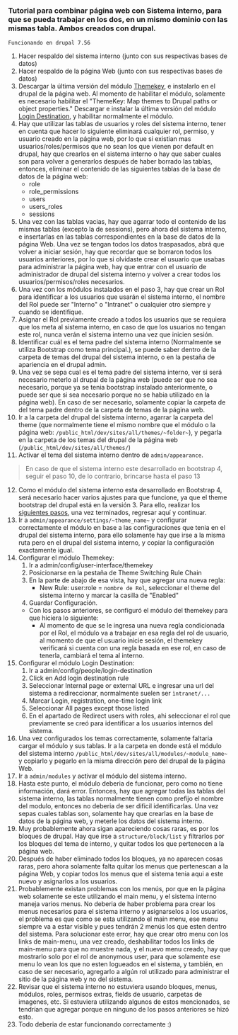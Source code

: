 ### Tutorial para combinar página web con Sistema interno, para que se pueda trabajar en los dos, en un mismo dominio con las mismas tabla. Ambos creados con drupal.

`Funcionando en drupal 7.56`
1. Hacer respaldo del sistema interno (junto con sus respectivas bases de datos)
2. Hacer respaldo de la página Web (junto con sus respectivas bases de datos)
3. Descargar la última versión del módulo [Themekey](https://www.drupal.org/project/themekey), e instalarlo en el drupal de la página web. Al momento de habilitar el módulo, solamente es necesario habilitar el "ThemeKey: Map themes to Drupal paths or object properties." Descargar e instalar la última versión del módulo [Login Destination](https://www.drupal.org/project/login_destination), y habilitar normalmente el módulo.
4. Hay que utilizar las tablas de usuarios y roles del sistema interno, tener en cuenta que hacer lo siguiente eliminará cualquier rol, permiso, y usuario creado en la página web, por lo que si existian mas usuarios/roles/permisos que no sean los que vienen por default en drupal, hay que crearlos en el sistema interno o hay que saber cuales son para volver a generarlos después de haber borrado las tablas, entonces, eliminar el contenido de las siguientes tablas de la base de datos de la página web:
    - role
    - role_permissions
    - users
    - users_roles
    - sessions
5. Una vez con las tablas vacias, hay que agarrar todo el contenido de las mismas tablas (excepto la de sessions), pero ahora del sistema interno, e insertarlas en las tablas correspondientes en la base de datos de la página Web. Una vez se tengan todos los datos traspasados, abrá que volver a iniciar sesión, hay que recordar que se borraron todos los usuarios anteriores, por lo que si olvidaste crear el usuario que usabas para administrar la página web, hay que entrar con el usuario de administrador de drupal del sistema interno y volver a crear todos los usuarios/permisos/roles necesarios.
6. Una vez con los módulos instalados en el paso 3, hay que crear un Rol para identificar a los usuarios que usarán el sistema interno, el nombre del Rol puede ser "Interno" o "Intranet" o cualquier otro siempre y cuando se identifique.
7. Asignar el Rol previamente creado a todos los usuarios que se requiera que los meta al sistema interno, en caso de que los usuarios no tengan este rol, nunca verán el sistema interno una vez que inicien sesión.
8. Identificar cuál es el tema padre del sistema interno (Normalmente se utiliza Bootstrap como tema principal.), se puede saber dentro de la carpeta de temas del drupal del sistema interno, o en la pestaña de apariencia en el drupal admin. 
9. Una vez se sepa cual es el tema padre del sistema interno, ver si será necesario meterlo al drupal de la página web (puede ser que no sea necesario, porque ya se tenia bootstrap instalado anteriormente, o puede ser que si sea necesario porque no se habia utilizado en la página web). En caso de ser necesario, solamente copiar la carpeta de del tema padre dentro de la carpeta de temas de la página web.
10. Ir a la carpeta del drupal del sistema interno, agarrar la carpeta del theme (que normalmente tiene el mismo nombre que el módulo o la página web: `/public_html/dev/sites/all/themes/~folder~`), y pegarla en la carpeta de los temas del drupal de la página web (`/public_html/dev/sites/all/themes/`)
11. Activar el tema del sistema interno dentro de `admin/appearance`.
> En caso de que el sistema interno este desarrollado en bootstrap 4, seguir el paso 10, de lo contrario, brincarse hasta el paso 13
12. Como el módulo del sistema interno esta desarrollado en Bootstrap 4, será necesario hacer varios ajustes para que funcione, ya que el theme bootstrap del drupal está en la versión 3. Para ello, realizar los [siguientes pasos](Configure_bootstrap_4_drupal.md), una vez terminados, regresar aquí y continuar.
13. Ir a `admin/appearance/settings/~theme_name~` y configurar correctamente el módulo en base a las configuraciones que tenia en el drupal del sistema interno, para ello solamente hay que irse a la misma ruta pero en el drupal del sistema interno, y copiar la configuración exactamente igual. 
14. Configurar el módulo Themekey:
    1. Ir a admin/config/user-interface/themekey
    2. Posicionarse en la pestaña de Theme Switching Rule Chain
    3. En la parte de abajo de esa vista, hay que agregar una nueva regla:
        - New Rule:  user:role  =  `nombre de Rol`, seleccionar el theme del sistema interno y marcar la casilla de "Enabled"  
    4. Guardar Configuración.
    - Con los pasos anteriores, se configuró el módulo del themekey para que hiciera lo siguiente:
        - Al momento de que se le ingresa una nueva regla condicionada por el Rol, el módulo va a trabajar en esa regla del rol de usuario, al momento de que el usuario inicie sesión, el themekey verificará si cuenta con una regla basada en ese rol, en caso de tenerla, cambiará el tema al interno.
15. Configurar el módulo Login Destination:
    1. Ir a admin/config/people/login-destination
    2. Click en Add login destination rule
    3. Seleccionar  Internal page or external URL e ingresar una url del sistema a redireccionar, normalmente suelen ser `ìntranet/...`
    4. Marcar Login, registration, one-time login link
    5. Seleccionar All pages except those listed
    6. En el apartado de Redirect users with roles, ahi seleccionar el rol que previamente se creó para identificar a los usuarios internos del sistema.
16. Una vez configurados los temas correctamente, solamente faltaria cargar el módulo y sus tablas. Ir a la carpeta en donde está el módulo del sistema interno `/public_html/dev/sites/all/modules/~module_name~` y copiarlo y pegarlo en la misma dirección pero del drupal de la página Web.
17. Ir a `admin/modules` y activar el módulo del sistema interno.
18. Hasta este punto, el módulo deberia de funcionar, pero como no tiene información, dará error. Entonces, hay que agregar todas las tablas del sistema interno, las tablas normalmente tienen como prefijo el nombre del modulo, entonces no deberia de ser dificil identificarlas. Una vez sepas cuales tablas son, solamente hay que crearlas en la base de datos de la página web, y meterle los datos del sistema interno.
19. Muy probablemente ahora sigan apareciendo cosas raras, es por los bloques de drupal. Hay que irse a `structure/block/list` y filtrarlos por los bloques del tema de interno, y quitar todos los que pertenecen a la página web.
20. Después de haber eliminado todos los bloques, ya no aparecen cosas raras, pero ahora solamente falta quitar los menus que pertenescan a la página Web, y copiar todos los menus que el sistema tenia aqui a este nuevo y asignarlos a los usuarios.
21. Probablemente existan problemas con los menús, por que en la página web solamente se este utilizando el main menu, y el sistema interno maneja varios menus. No deberia de haber problema para crear los menus necesarios para el sistema interno y asignarselos a los usuarios, el problema es que como se esta utilizando el main menu, ese menu siempre va a estar visible y pues tendrán 2 menús los que esten dentro del sistema. Para solucionar este error, hay que crear otro menu con los links de main-menu, una vez creado, deshabilitar todos los links de main-menu para que no muestre nada, y el nuevo menu creado, hay que mostrarlo solo por el rol de anonymous user, para que solamente ese menu lo vean los que no esten logueados en el sistema, y también, en caso de ser necesario, agregarlo a algún rol utilizado para administrar el sitio de la página web y no del sistema.
22. Revisar que el sistema interno no estuviera usando bloques, menus, módulos, roles, permisos extras, fields de usuario, carpetas de imagenes, etc. Si estuviera utilizando algunos de estos mencionados, se tendrían que agregar porque en ninguno de los pasos anteriores se hizó esto.
23. Todo deberia de estar funcionando correctamente :)
        

